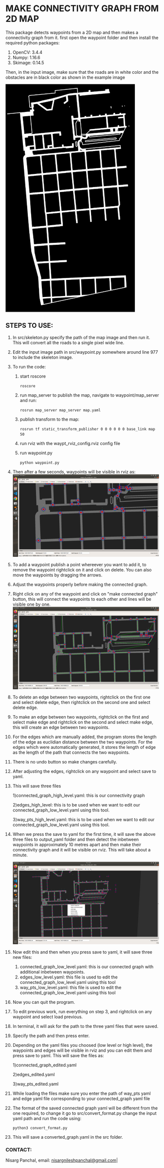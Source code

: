 # MAKE CONNECTIVITY GRAPH FROM 2D MAP

This package detects waypoints from a 2D map and then makes a connectivity graph from it. first open the waypoint folder and then install the required python packages:

1) OpenCV: 3.4.4
2) Numpy: 1.16.6
3) Skimage: 0.14.5

Then, in the input image, make sure that the roads are in white color and the obstacles are in black color as shown in the example image

![Screenshot](img.png)

## STEPS TO USE:

1) In src/skeleton.py specify the path of the map image and then run it. This will convert all the roads to a single pixel wide line.
2) Edit the input image path in src/waypoint.py somewhere around line 977 to include the skeleton image.
3) To run the code:
   1) start roscore
   
        ``` roscore ```
   2) run map_server to publish the map, navigate to waypoint/map_server and run:
   
        ``` rosrun map_server map_server map.yaml ```
    
   3) publish transform to the map:
   
        ``` rosrun tf static_transform_publisher 0 0 0 0 0 0 base_link map 50 ```

   4) run rviz with the waypt_rviz_config.rviz config file
   5) run waypoint.py
   
        ``` python waypoint.py ```

4)  Then after a few seconds, waypoints will be visible in rviz as:
    ![Screenshot](img_2.png)

5) To add a waypoint publish a point whereever you want to add it, to remove the waypoint rightclick on it and click on delete. You can also move the waypoints by dragging the arrows.
6) Adjust the waypoints properly before making the connected graph.
7) Right click on any of the waypoint and click on "make connected graph" button, this will connect the waypoints to each other and lines will be visible one by one. 
   ![Screenshot](graph.png)
8) To delete an edge between two waypoints, rightclick on the first one and select delete edge, then rightclick on the second one and select delete edge.
9)  To make an edge between two waypoints, rightclick on the first and select make edge and rightclick on the second and select make edge, this will create an edge between two waypoints.
10) For the edges which are manually added, the program stores the length of the edge as euclidian distance between the two waypoints. For the edges which were automatically generated, it stores the length of edge as the length of the path that connects the two waypoints.
11) There is no undo button so make changes carefully.
12) After adjusting the edges, rightclick on any waypoint and select save to yaml.
13) This will save three files 
    
    1)connected_graph_high_level.yaml: this is our connectivity graph

    2)edges_high_level: this is to be used when we want to edit our connected_graph_low_level.yaml using this tool.

    3)way_pts_high_level.yaml: this is to be used when we want to edit our connected_graph_low_level.yaml using this tool.

14) When we press the save to yaml for the first time, it will save the above three files to output_yaml folder and then detect the inbetween waypoints in approximately 10 metres apart and then make their connectivity graph and it will be visible on rviz. This will take about a minute.
    
    ![Screenshot](in_bw_waypts.png)
   
15) Now edit this and then when you press save to yaml, it will save three new files:
    1) connected_graph_low_level.yaml: this is our connected graph with additional inbetween waypoints.
    2) edges_low_level.yaml: this file is used to edit the connected_graph_low_level.yaml using this tool
    3) way_pts_low_level.yaml: this file is used to edit the connected_graph_low_level.yaml using this tool

16) Now you can quit the program.
    
17) To edit previous work, run everything on step 3, and rightclick on any waypoint and select load previous.
18) In terminal, it will ask for the path to the three yaml files that were saved.
19) Specify the path and then press enter.
20) Depending on the yaml files you choosed (low level or high level), the waypoints and edges will be visible in rviz and you can edit them and press save to yaml. This will save the files as: 
    
    1)connected_graph_edited.yaml

    2)edges_edited.yaml

    3)way_pts_edited.yaml

21) While loading the files make sure you enter the path of way_pts yaml and edge yaml file corresponding to your connected_graph yaml file
22) The format of the saved connected graph yaml will be different from the one required, to change it go to src/convert_format.py change the input yaml path and run the code using:
    ```
    python3 convert_format.py
    ```
23) This will save a converted_graph.yaml in the src folder. 
### CONTACT: ###
Nisarg Panchal, email: nisargnileshpanchal@gmail.com|


